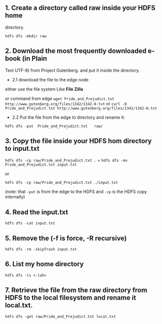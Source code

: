 ## 1. Create a directory called raw inside your HDFS home
directory.

`hdfs dfs -mkdir raw`

## 2. Download the most frequently downloaded e-book (in Plain
Text UTF-8) from Project Gutenberg. and put it inside the directory.

* 2.1 download the file to the edge node

either use the file system Like **File Zilla**

or command from edge `wget Pride_and_Prejudict.txt http://www.gutenberg.org/files/1342/1342-0.txt` or `curl -0 Pride_and_Prejudict.txt http://www.gutenberg.org/files/1342/1342-0.txt`

* 2.2 Put the file from the edge to directory and rename it:

`hdfs dfs -put  Pride_and_Prejudict.txt   raw/` 

## 3. Copy the file inside your HDFS hom directory to input.txt

`hdfs dfs -cp raw/Pride_and_Prejudict.txt .` + `hdfs dfs -mv Pride_and_Prejudict.txt input.txt`

or

`hdfs dfs -cp raw/Pride_and_Prejudict.txt ./input.txt`


(note: that `-put` is from the edge to the HDFS and `-cp` is the HDFS copy internally)

## 4. Read the input.txt

`hdfs dfs -cat input.txt`

## 5. Remove the (-f is force, -R recursive)

`hdfs dfs -rm -skipTrash input.txt `

## 6. List my home directory 

`hdfs dfs -ls <-lah>`

## 7. Retrieve the file from the raw directory from HDFS to the local filesystem and rename it local.txt.

`hdfs dfs -get raw/Pride_and_Prejudict.txt local.txt`



